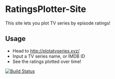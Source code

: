 # RatingsPlotter-Site
This site lets you plot TV series by episode ratings!

## Usage
* Head to http://plotatvseries.xyz/
* Input a TV series name, or IMDB ID
* See the ratings plotted over time!

[![Build Status](https://travis-ci.org/RyanMKrol/RatingsPlotter-Site.svg?branch=master)](https://travis-ci.org/RyanMKrol/RatingsPlotter-Site)
